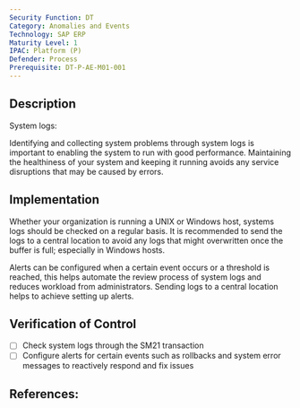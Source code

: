```yaml
---
Security Function: DT
Category: Anomalies and Events
Technology: SAP ERP
Maturity Level: 1
IPAC: Platform (P)
Defender: Process
Prerequisite: DT-P-AE-M01-001
---
```


## Description

System logs:

Identifying and collecting system problems through system logs is important to enabling the system to run with good performance. Maintaining the healthiness of your system and keeping it running avoids any service disruptions that may be caused by errors.


## Implementation

Whether your organization is running a UNIX or Windows host, systems logs should be checked on a regular basis. It is recommended to send the logs to a central location to avoid any logs that might overwritten once the buffer is full; especially in Windows hosts.

Alerts can be configured when a certain event occurs or a threshold is reached, this helps automate the review process of system logs and reduces workload from administrators. Sending logs to a central location helps to achieve setting up alerts.


## Verification of Control

- [ ] Check system logs through the SM21 transaction
- [ ] Configure alerts for certain events such as rollbacks and system error messages to reactively respond and fix issues

## References:

